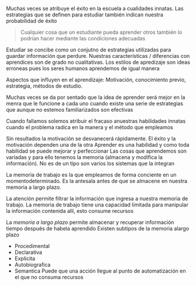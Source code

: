 Muchas veces se  atribuye el éxito en la escuela a cualidades innatas. Las estrategias que se definen para estudiar también indican nuestra probabilidad de éxito

>Cualquier cosa que un estudiante pueda aprender otros también lo podrían hacer mediante las condiciones adecuadas

Estudiar se concibe como un conjutno de estrategias utilizadas para guardar información que perdure. Nuestras características / diferencias con aprendices son de grado no cualitativas. Los estilos de apredizaje son ideas erroneas pues los seres humanos aprendemos de igual manera

Aspectos que influyen en el aprendizaje: Motivación, conocimiento previo, estrategia, métodos de estudio.

Muchas veces se da por sentado que la idea de aprender será mejor en la menra que le funcione a cada uno cuando existe una serie de estrategias que aunque no estemos familiarizados son efectivas 

Cuando fallamos solemos atribuir el fracaso anuestras habilidades innatas cuando el problema radica en la manera y el método que empleamos

Sin resultados la motivación se desvanecerá rápidamente. El éxito y la motivación dependen una de la otra
Aprender es una habilidad y como toda habilidad se puede mejorar y perfeccionar
Las cosas que aprendemos son variadas y para ello tenemos la memoria (almacena y modifica la información). No es de un tipo son varios los sistemas que la integran

La memoria de trabajo es la que empleamos de forma conciente en un momentodeterminado. Es la antesala antes de que se almacene en nuestra memoria a largo plazo.

La atención permite filtrar la información que ingresa a nuestra memoria de trabajo. La memoria de trabajo tiene una capacidad limitada para manipular la información contenida allí, esto consume recursos

La _memoria a largo plazo_ permite almacenar y recuperar información tiempo después de habela aprendido
Existen subtipos de la memoria alargo plazo
- Procedimental
- Declarativa
- Explicita 
- Autobiografica
- Semantica
Puede que una acción llegue al punto de automatización en el que no consuma recursos
 
